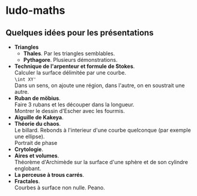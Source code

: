 # ludo-maths
## Quelques idées pour les présentations

* __Triangles__
  * __Thales__. Par les triangles semblables.
  * __Pythagore__. Plusieurs démonstrations.
* __Technique de l'arpenteur et formule de Stokes__.  
  Calculer la surface délimitée par une courbe.  
  `\int XY'`  
  Dans un sens, on ajoute une région, dans l'autre, on en soustrait une autre.
* __Ruban de möbius__.  
  Faire 3 rubans et les découper dans la longueur.  
  Montrer le dessin d'Escher avec les fourmis.
* __Aiguille de Kakeya__.
* __Théorie du chaos__.  
  Le billard. Rebonds à l'interieur d'une courbe quelconque (par exemple une ellipse).  
  Portrait de phase
* __Crytologie__.
* __Aires et volumes__.  
  Théorème d'Archimède sur la surface d'une sphère et de son cylindre englobant.
* __La perceuse à trous carrés__.
* __Fractales__.  
  Courbes à surface non nulle. Peano.
  
  



